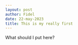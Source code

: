 ```yaml
---
layout: post
author: Fidel
date: 22-may-2023
title: This is my really first
---
```

What should I put here?